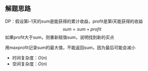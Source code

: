 ## 解题思路

DP：假设第i-1天的sum是能获得的累计收益，profit是第i天能获得的收益
$$
sum = sum + profit
$$
如果profit大于sum，则重新赋值sum，说明找到新的买点

用maxprofit记录sum的最大值，不能返回sum，因为最后可能会减小

+ 时间复杂度：$O(n)$
+ 空间复杂度：$O(n)$